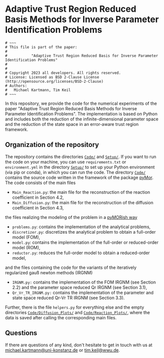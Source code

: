 # Adaptive Trust Region Reduced Basis Methods for Inverse Parameter Identification Problems

```
# ~~~
# This file is part of the paper:
#   
#           "Adaptive Trust Region Reduced Basis for Inverse Parameter Identification Problems"
#
#
# Copyright 2023 all developers. All rights reserved.
# License: Licensed as BSD 2-Clause License (http://opensource.org/licenses/BSD-2-Clause)
# Authors:
#   Michael Kartmann, Tim Keil
# ~~~
```

In this repository, we provide the code for the numerical experiments of the paper "Adaptive Trust Region Reduced Basis Methods for Inverse Parameter Identification Problems". The implementation is based on Python and includes both the reduction of the infinite-dimensional parameter space and the reduction of the state space in an error-aware trust region framework.

## Organization of the repository

The repository contains the directories [`Code/`](https://github.com/michikartmann/adaptive_tr_rb_methods_for_inverse_problems/tree/main/Code) and [`Setup/`](https://github.com/michikartmann/adaptive_tr_rb_methods_for_inverse_problems/tree/main/Setup). If you want to run the code on your machine, you can use `requirements.txt`  or `environment.yml`  in the directory [`Setup/`](https://github.com/michikartmann/adaptive_tr_rb_methods_for_inverse_problems/tree/main/Setup) to set up your Python environment (via pip or conda), in which you can run the code. The directory [`Code/`](https://github.com/michikartmann/adaptive_tr_rb_methods_for_inverse_problems/tree/main/Code) contains the source code written in the framework of the package [pyMor](https://github.com/pymor/pymor). The code consists of the main files

* `Main_Reaction.py`: the main file for the reconstruction of the reaction coefficient in Section 4.2,
* `Main_Diffusion.py`: the main file for the reconstruction of the diffusion coefficient in Section 4.3,

the files realizing the modeling of the problem in a [pyMORish way](https://docs.pymor.org/2023-1-0/technical_overview.html)

* `problems.py`: contains the implementation of the analytical problems,
* `discretizer.py`: discretizes the analytical problem to obtain a full-order model (FOM),
* `model.py`: contains the implementation of the full-order or reduced-order model (ROM),
* `reductor.py`: reduces the full-order model to obtain a reduced-order model,

and the files containing the code for the variants of the iteratively regularized gauß newton methods (IRGNM)

* `IRGNM.py:` contains the implementation of the FOM IRGNM (see Section 2.2) and the parameter space reduced Qr IRGNM (see Section 3.1),
* `Qr_Vr_TR_IRGNM.py:` contains the implementation of the parameter and state space reduced Qr-Vr TR IRGNM (see Section 3.3).

Further, there is the file  `helpers.py` for everything else and the empty directories [`Code/Diffusion_Plots/`](https://github.com/michikartmann/adaptive_tr_rb_methods_for_inverse_problems/tree/main/Code/Diffusion_Plots) and [`Code/Reaction_Plots/`](https://github.com/michikartmann/adaptive_tr_rb_methods_for_inverse_problems/tree/main/Code/Reaction_Plots), where the data is saved after calling the corresponding main files.

## Questions

If there are questions of any kind, don't hesitate to get in touch with us at <michael.kartmann@uni-konstanz.de> or <tim.keil@wwu.de>.

